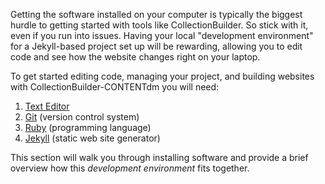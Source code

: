 Getting the software installed on your computer is typically the biggest hurdle to getting started with tools like CollectionBuilder. 
So stick with it, even if you run into issues. 
Having your local "development environment" for a Jekyll-based project set up will be rewarding, allowing you to edit code and see how the website changes right on your laptop.

To get started editing code, managing your project, and building websites with CollectionBuilder-CONTENTdm you will need: 

1. [Text Editor](#text-editor)
2. [Git](#git) (version control system)
3. [Ruby](#ruby) (programming language)
4. [Jekyll](#jekyll) (static web site generator)

This section will walk you through installing software and provide a brief overview how this *development environment* fits together.
